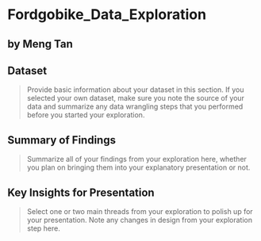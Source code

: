 # Fordgobike_Data_Exploration
## by Meng Tan


## Dataset

> Provide basic information about your dataset in this section. If you selected your own dataset, make sure you note the source of your data and summarize any data wrangling steps that you performed before you started your exploration.


## Summary of Findings

> Summarize all of your findings from your exploration here, whether you plan on bringing them into your explanatory presentation or not.


## Key Insights for Presentation

> Select one or two main threads from your exploration to polish up for your presentation. Note any changes in design from your exploration step here.
